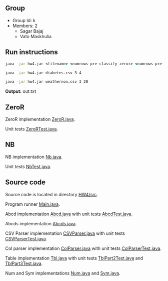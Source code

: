 ## Group

* Group Id: k
* Members: 2
	* Sagar Bajaj
	* Vato Maskhulia

## Run instructions

```bat
java -jar hw4.jar <filename> <numrows-pre-classify-zeror> <numrows-pre-classify-nb>
```

```bat
java -jar hw4.jar diabetes.csv 3 4
```

```bat
java -jar hw4.jar weathernon.csv 3 20
```

__Output:__ out.txt

## ZeroR

ZeroR implementation [ZeroR.java](HW4/src/ZeroR.java).

Unit tests [ZeroRTest.java](HW4/src/ZeroRTest.java).

## NB

NB implementation [Nb.java](HW4/src/Nb.java).

Unit tests [NbTest.java](HW4/src/NbTest.java).

## Source code
Source code is located in directory [HW4/src](HW4/src).

Program runner [Main.java](HW4/src/Main.java).

Abcd implementation [Abcd.java](HW4/src/Abcd.java) with unit tests [AbcdTest.java](HW4/src/AbcdTest.java).

Abcds implementation [Abcds.java](HW4/src/Abcds.java).

CSV Parser implementation [CSVParser.java](HW4/src/CSVParser.java) with unit tests [CSVParserTest.java](HW4/src/CSVParserTest.java).

Col parser implementation [ColParser.java](HW4/src/ColParser.java) with unit tests [ColParserTest.java](HW4/src/ColParserTest.java).

Table implementation [Tbl.java](HW4/src/Tbl.java) with unit tests [TblPart2Test.java](HW4/src/TblPart2Test.java) and [TblPart3Test.java](HW4/src/TblPart3Test.java).

Num and Sym implementations [Num.java](HW4/src/Num.java) and [Sym.java](HW4/src/Sym.java).

